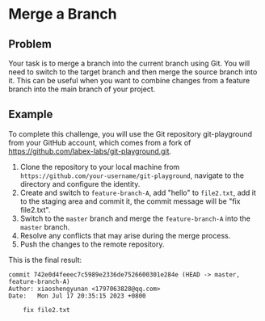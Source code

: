 # Merge a Branch

## Problem

Your task is to merge a branch into the current branch using Git. You will need to switch to the target branch and then merge the source branch into it. This can be useful when you want to combine changes from a feature branch into the main branch of your project.

## Example

To complete this challenge, you will use the Git repository git-playground from your GitHub account, which comes from a fork of https://github.com/labex-labs/git-playground.git.

1. Clone the repository to your local machine from `https://github.com/your-username/git-playground`, navigate to the directory and configure the identity.
2. Create and switch to `feature-branch-A`, add "hello" to `file2.txt`, add it to the staging area and commit it, the commit message will be "fix file2.txt".
3. Switch to the `master` branch and merge the `feature-branch-A` into the `master` branch.
4. Resolve any conflicts that may arise during the merge process.
5. Push the changes to the remote repository.

This is the final result:
```shell
commit 742e0d4feeec7c5989e2336de7526600301e284e (HEAD -> master, feature-branch-A)
Author: xiaoshengyunan <1797063828@qq.com>
Date:   Mon Jul 17 20:35:15 2023 +0800

    fix file2.txt
```